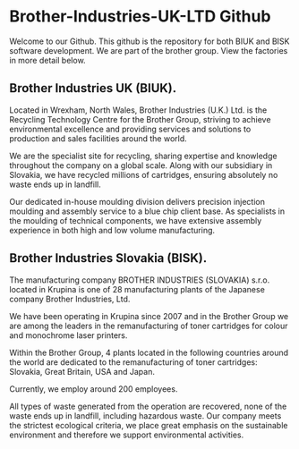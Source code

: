 # Brother-Industries-UK-LTD Github
Welcome to our Github. This github is the repository for both BIUK and BISK software development. We are part of the brother group. View the factories in more detail below.

## Brother Industries UK (BIUK).
Located in Wrexham, North Wales, Brother Industries (U.K.) Ltd. is the Recycling Technology Centre for the Brother Group, striving to achieve environmental excellence and providing services and solutions to production and sales facilities around the world.

We are the specialist site for recycling, sharing expertise and knowledge throughout the company on a global scale. Along with our subsidiary in Slovakia, we have recycled millions of cartridges, ensuring absolutely no waste ends up in landfill.

Our dedicated in-house moulding division delivers precision injection moulding and assembly service to a blue chip client base. As specialists in the moulding of technical components, we have extensive assembly experience in both high and low volume manufacturing.

## Brother Industries Slovakia (BISK).
The manufacturing company BROTHER INDUSTRIES (SLOVAKIA) s.r.o. located in Krupina is one of 28 manufacturing plants of the Japanese company Brother Industries, Ltd. 

We have been operating in Krupina since 2007 and in the Brother Group we are among the leaders in the remanufacturing of toner cartridges for colour and monochrome laser printers.

Within the Brother Group, 4 plants located in the following countries around the world are dedicated to the remanufacturing of toner cartridges: Slovakia, Great Britain, USA and Japan.

Currently, we employ around 200 employees.

All types of waste generated from the operation are recovered, none of the waste ends up in landfill, including hazardous waste. Our company meets the strictest ecological criteria, we place great emphasis on the sustainable environment and therefore we support environmental activities.

